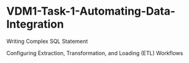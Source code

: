 # VDM1-Task-1-Automating-Data-Integration

Writing Complex SQL Statement

Configuring Extraction, Transformation, and Loading (ETL) Workflows

